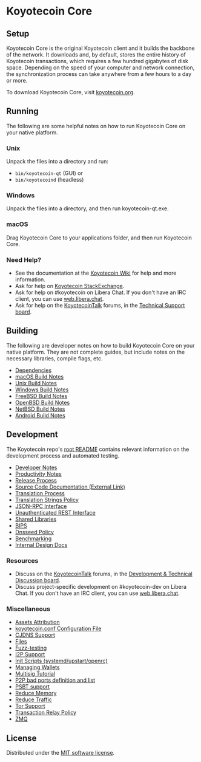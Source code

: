 # Koyotecoin Core

## Setup

Koyotecoin Core is the original Koyotecoin client and it builds the backbone of the network. It downloads and, by default, stores the entire history of Koyotecoin transactions, which requires a few hundred gigabytes of disk space. Depending on the speed of your computer and network connection, the synchronization process can take anywhere from a few hours to a day or more.

To download Koyotecoin Core, visit [koyotecoin.org](https://koyotecoin.org/download/).

## Running

The following are some helpful notes on how to run Koyotecoin Core on your native platform.

### Unix

Unpack the files into a directory and run:

- `bin/koyotecoin-qt` (GUI) or
- `bin/koyotecoind` (headless)

### Windows

Unpack the files into a directory, and then run koyotecoin-qt.exe.

### macOS

Drag Koyotecoin Core to your applications folder, and then run Koyotecoin Core.

### Need Help?

- See the documentation at the [Koyotecoin Wiki](https://en.koyotecoin.it/wiki/Main_Page)
  for help and more information.
- Ask for help on [Koyotecoin StackExchange](https://koyotecoin.stackexchange.com).
- Ask for help on #koyotecoin on Libera Chat. If you don't have an IRC client, you can use [web.libera.chat](https://web.libera.chat/#koyotecoin).
- Ask for help on the [KoyotecoinTalk](https://koyotecointalk.org/) forums, in the [Technical Support board](https://koyotecointalk.org/index.php?board=4.0).

## Building

The following are developer notes on how to build Koyotecoin Core on your native platform. They are not complete guides, but include notes on the necessary libraries, compile flags, etc.

- [Dependencies](dependencies.md)
- [macOS Build Notes](build-osx.md)
- [Unix Build Notes](build-unix.md)
- [Windows Build Notes](build-windows.md)
- [FreeBSD Build Notes](build-freebsd.md)
- [OpenBSD Build Notes](build-openbsd.md)
- [NetBSD Build Notes](build-netbsd.md)
- [Android Build Notes](build-android.md)

## Development

The Koyotecoin repo's [root README](/README.md) contains relevant information on the development process and automated testing.

- [Developer Notes](developer-notes.md)
- [Productivity Notes](productivity.md)
- [Release Process](release-process.md)
- [Source Code Documentation (External Link)](https://doxygen.koyotecoin.org/)
- [Translation Process](translation_process.md)
- [Translation Strings Policy](translation_strings_policy.md)
- [JSON-RPC Interface](JSON-RPC-interface.md)
- [Unauthenticated REST Interface](REST-interface.md)
- [Shared Libraries](shared-libraries.md)
- [BIPS](bips.md)
- [Dnsseed Policy](dnsseed-policy.md)
- [Benchmarking](benchmarking.md)
- [Internal Design Docs](design/)

### Resources

- Discuss on the [KoyotecoinTalk](https://koyotecointalk.org/) forums, in the [Development & Technical Discussion board](https://koyotecointalk.org/index.php?board=6.0).
- Discuss project-specific development on #koyotecoin-dev on Libera Chat. If you don't have an IRC client, you can use [web.libera.chat](https://web.libera.chat/#koyotecoin-dev).

### Miscellaneous

- [Assets Attribution](assets-attribution.md)
- [koyotecoin.conf Configuration File](koyotecoin-conf.md)
- [CJDNS Support](cjdns.md)
- [Files](files.md)
- [Fuzz-testing](fuzzing.md)
- [I2P Support](i2p.md)
- [Init Scripts (systemd/upstart/openrc)](init.md)
- [Managing Wallets](managing-wallets.md)
- [Multisig Tutorial](multisig-tutorial.md)
- [P2P bad ports definition and list](p2p-bad-ports.md)
- [PSBT support](psbt.md)
- [Reduce Memory](reduce-memory.md)
- [Reduce Traffic](reduce-traffic.md)
- [Tor Support](tor.md)
- [Transaction Relay Policy](policy/README.md)
- [ZMQ](zmq.md)

## License

Distributed under the [MIT software license](/COPYING).
